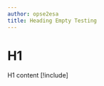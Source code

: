 ```yaml
---
author: opse2esa
title: Heading Empty Testing
---
```


# H1
H1 content
[!include[](includes/HeadingEmpty.md)]

